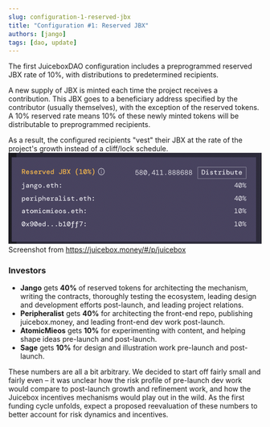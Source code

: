 ```yaml
---
slug: configuration-1-reserved-jbx
title: "Configuration #1: Reserved JBX"
authors: [jango]
tags: [dao, update]
---
```


The first JuiceboxDAO configuration includes a preprogrammed reserved JBX rate of 10%, with distributions to predetermined recipients.

A new supply of JBX is minted each time the project receives a contribution. This JBX goes to a beneficiary address specified by the contributor (usually themselves), with the exception of the reserved tokens. A 10% reserved rate means 10% of these newly minted tokens will be distributable to preprogrammed recipients.

As a result, the configured recipients "vest" their JBX at the rate of the project's growth instead of a cliff/lock schedule.
![](image-6.png)Screenshot from https://juicebox.money/#/p/juicebox
### Investors

- **Jango** gets **40%** of reserved tokens for architecting the mechanism, writing the contracts, thoroughly testing the ecosystem, leading design and development efforts post-launch, and leading project relations.
- **Peripheralist** gets **40%** for architecting the front-end repo, publishing juicebox.money, and leading front-end dev work post-launch.
- **AtomicMieos** gets **10%** for experimenting with content, and helping shape ideas pre-launch and post-launch.
- **Sage** gets **10%** for design and illustration work pre-launch and post-launch.

These numbers are all a bit arbitrary. We decided to start off fairly small and fairly even – it was unclear how the risk profile of pre-launch dev work would compare to post-launch growth and refinement work, and how the Juicebox incentives mechanisms would play out in the wild. As the first funding cycle unfolds, expect a proposed reevaluation of these numbers to better account for risk dynamics and incentives.
